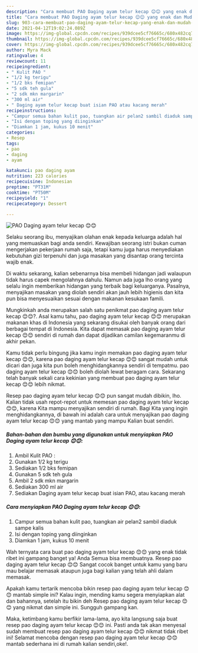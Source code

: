 ```yaml
---
description: "Cara membuat PAO Daging ayam telur kecap 😊😊 yang enak dan Mudah Dibuat"
title: "Cara membuat PAO Daging ayam telur kecap 😊😊 yang enak dan Mudah Dibuat"
slug: 903-cara-membuat-pao-daging-ayam-telur-kecap-yang-enak-dan-mudah-dibuat
date: 2021-04-12T19:02:24.089Z
image: https://img-global.cpcdn.com/recipes/939dcee5cf76665c/680x482cq70/pao-daging-ayam-telur-kecap-😊😊-foto-resep-utama.jpg
thumbnail: https://img-global.cpcdn.com/recipes/939dcee5cf76665c/680x482cq70/pao-daging-ayam-telur-kecap-😊😊-foto-resep-utama.jpg
cover: https://img-global.cpcdn.com/recipes/939dcee5cf76665c/680x482cq70/pao-daging-ayam-telur-kecap-😊😊-foto-resep-utama.jpg
author: Myra Mack
ratingvalue: 4
reviewcount: 11
recipeingredient:
- " Kulit PAO "
- "1/2 kg terigu"
- "1/2 bks femipan"
- "5 sdk teh gula"
- "2 sdk mkn margarin"
- "300 ml air"
- " Daging ayam telur kecap buat isian PAO atau kacang merah"
recipeinstructions:
- "Campur semua bahan kulit pao, tuangkan air pelan2 sambil diaduk sampe kalis"
- "Isi dengan toping yang diinginkan"
- "Diamkan 1 jam, kukus 10 menit"
categories:
- Resep
tags:
- pao
- daging
- ayam

katakunci: pao daging ayam 
nutrition: 223 calories
recipecuisine: Indonesian
preptime: "PT31M"
cooktime: "PT50M"
recipeyield: "1"
recipecategory: Dessert

---
```



![PAO Daging ayam telur kecap 😊😊](https://img-global.cpcdn.com/recipes/939dcee5cf76665c/680x482cq70/pao-daging-ayam-telur-kecap-😊😊-foto-resep-utama.jpg)

Selaku seorang ibu, menyajikan olahan enak kepada keluarga adalah hal yang memuaskan bagi anda sendiri. Kewajiban seorang istri bukan cuman mengerjakan pekerjaan rumah saja, tetapi kamu juga harus menyediakan kebutuhan gizi terpenuhi dan juga masakan yang disantap orang tercinta wajib enak.

Di waktu  sekarang, kalian sebenarnya bisa membeli hidangan jadi walaupun tidak harus capek mengolahnya dahulu. Namun ada juga lho orang yang selalu ingin memberikan hidangan yang terbaik bagi keluarganya. Pasalnya, menyajikan masakan yang diolah sendiri akan jauh lebih higienis dan kita pun bisa menyesuaikan sesuai dengan makanan kesukaan famili. 



Mungkinkah anda merupakan salah satu penikmat pao daging ayam telur kecap 😊😊?. Asal kamu tahu, pao daging ayam telur kecap 😊😊 merupakan makanan khas di Indonesia yang sekarang disukai oleh banyak orang dari berbagai tempat di Indonesia. Kita dapat memasak pao daging ayam telur kecap 😊😊 sendiri di rumah dan dapat dijadikan camilan kegemaranmu di akhir pekan.

Kamu tidak perlu bingung jika kamu ingin memakan pao daging ayam telur kecap 😊😊, karena pao daging ayam telur kecap 😊😊 sangat mudah untuk dicari dan juga kita pun boleh menghidangkannya sendiri di tempatmu. pao daging ayam telur kecap 😊😊 boleh diolah lewat beragam cara. Sekarang telah banyak sekali cara kekinian yang membuat pao daging ayam telur kecap 😊😊 lebih nikmat.

Resep pao daging ayam telur kecap 😊😊 pun sangat mudah dibikin, lho. Kalian tidak usah repot-repot untuk memesan pao daging ayam telur kecap 😊😊, karena Kita mampu menyajikan sendiri di rumah. Bagi Kita yang ingin menghidangkannya, di bawah ini adalah cara untuk menyajikan pao daging ayam telur kecap 😊😊 yang mantab yang mampu Kalian buat sendiri.

<!--inarticleads1-->

##### Bahan-bahan dan bumbu yang digunakan untuk menyiapkan PAO Daging ayam telur kecap 😊😊:

1. Ambil  Kulit PAO :
1. Gunakan 1/2 kg terigu
1. Sediakan 1/2 bks femipan
1. Gunakan 5 sdk teh gula
1. Ambil 2 sdk mkn margarin
1. Sediakan 300 ml air
1. Sediakan  Daging ayam telur kecap buat isian PAO, atau kacang merah




<!--inarticleads2-->

##### Cara menyiapkan PAO Daging ayam telur kecap 😊😊:

1. Campur semua bahan kulit pao, tuangkan air pelan2 sambil diaduk sampe kalis
1. Isi dengan toping yang diinginkan
1. Diamkan 1 jam, kukus 10 menit




Wah ternyata cara buat pao daging ayam telur kecap 😊😊 yang enak tidak ribet ini gampang banget ya! Anda Semua bisa membuatnya. Resep pao daging ayam telur kecap 😊😊 Sangat cocok banget untuk kamu yang baru mau belajar memasak ataupun juga bagi kalian yang telah ahli dalam memasak.

Apakah kamu tertarik mencoba bikin resep pao daging ayam telur kecap 😊😊 mantab simple ini? Kalau ingin, mending kamu segera menyiapkan alat dan bahannya, setelah itu bikin deh Resep pao daging ayam telur kecap 😊😊 yang nikmat dan simple ini. Sungguh gampang kan. 

Maka, ketimbang kamu berfikir lama-lama, ayo kita langsung saja buat resep pao daging ayam telur kecap 😊😊 ini. Pasti anda tak akan menyesal sudah membuat resep pao daging ayam telur kecap 😊😊 nikmat tidak ribet ini! Selamat mencoba dengan resep pao daging ayam telur kecap 😊😊 mantab sederhana ini di rumah kalian sendiri,oke!.

